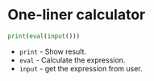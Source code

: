 # One-liner calculator

```python
print(eval(input()))
```

* ```print``` - Show result.
* ```eval``` - Calculate the expression.
* ```input``` - get the expression from user.